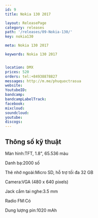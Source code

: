 ```yaml
---
id: 9
title: Nokia 130 2017

layout: ReleasePage
category: releases
path: '/releases/09-Nokia-130/'
key: nokia130

meta: Nokia 130 2017

keywords: Nokia 130 2017


location: DMX
prices: 520
orders: tel:+84938878827
messages: http://m.me/phuquoctrasua
website: 
YoutubeID: 
bandcamp: 
bandcampLabelTrack: 
facebook: 
mixcloud: 
soundcloud: 
youtube: 
discogs: 
---
```



## Thông số kỹ thuật


Màn hình:TFT, 1.8", 65.536 màu

Danh bạ:2000 số

Thẻ nhớ ngoài:Micro SD, hỗ trợ tối đa 32 GB

Camera:VGA (480 x 640 pixels)

Jack cắm tai nghe:3.5 mm

Radio FM:Có

Dung lượng pin:1020 mAh